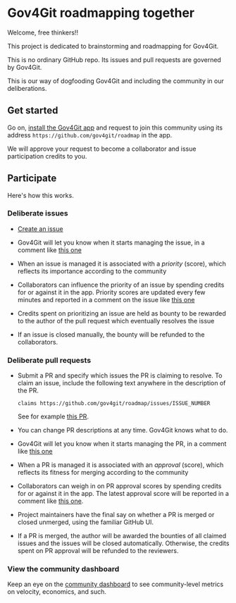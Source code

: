 # Gov4Git roadmapping together

Welcome, free thinkers!!

This project is dedicated to brainstorming and roadmapping for Gov4Git.

This is no ordinary GitHub repo. Its issues and pull requests are governed by Gov4Git.

This is our way of dogfooding Gov4Git and including the community in our deliberations.

## Get started

Go on, [install the Gov4Git app](https://github.com/gov4git/gov4git?tab=readme-ov-file#install-the-desktop-app) and request to join this community using its address `https://github.com/gov4git/roadmap` in the app.

We will approve your request to become a collaborator and issue participation credits to you.

## Participate

Here's how this works.

### Deliberate issues

- [Create an issue](https://github.com/gov4git/roadmap/issues/new)

- Gov4Git will let you know when it starts managing the issue, in a comment like [this one](https://github.com/gov4git/roadmap/issues/7#issuecomment-1902123664)

- When an issue is managed it is associated with a _priority_ (score), which reflects its importance according to the community

- Collaborators can influence the priority of an issue by spending credits for or against it in the app. Priority scores are updated every few minutes and reported in a comment on the issue like [this one](https://github.com/gov4git/roadmap/issues/7#issuecomment-1902197926)

- Credits spent on prioritizing an issue are held as bounty to be rewarded to the author of the pull request which eventually resolves the issue

- If an issue is closed manually, the bounty will be refunded to the collaborators.

### Deliberate pull requests

- Submit a PR and specify which issues the PR is claiming to resolve. To claim an issue, include the following text anywhere in the description of the PR.
     ```
     claims https://github.com/gov4git/roadmap/issues/ISSUE_NUMBER
     ```
     See for example [this PR](https://github.com/gov4git/roadmap/pull/10#issue-2092196314).


- You can change PR descriptions at any time. Gov4Git knows what to do.

- Gov4Git will let you know when it starts managing the PR, in a comment like [this one](https://github.com/gov4git/roadmap/pull/10#issuecomment-1902235538)

- When a PR is managed it is associated with an _approval_ (score), which reflects its fitness for merging according to the community

- Collaborators can weigh in on PR approval scores by spending credits for or against it in the app. The latest approval score will be reported in a comment like [this one](https://github.com/gov4git/roadmap/pull/10#issuecomment-1904429781).

- Project maintainers have the final say on whether a PR is merged or closed unmerged, using the familiar GitHub UI.

- If a PR is merged, the author will be awarded the bounties of all claimed issues and the issues will be closed automatically. Otherwise, the credits spent on PR approval will be refunded to the reviewers.

### View the community dashboard

Keep an eye on the [community dashboard](https://github.com/gov4git/roadmap/issues/2) to see community-level metrics on velocity, economics, and such.
